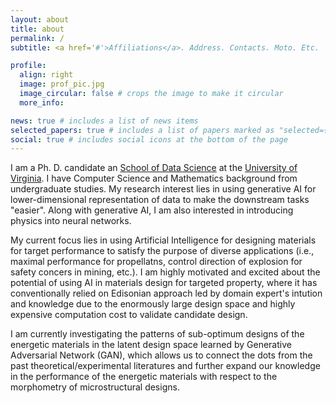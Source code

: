 ```yaml
---
layout: about
title: about
permalink: /
subtitle: <a href='#'>Affiliations</a>. Address. Contacts. Moto. Etc.

profile:
  align: right
  image: prof_pic.jpg
  image_circular: false # crops the image to make it circular
  more_info:

news: true # includes a list of news items
selected_papers: true # includes a list of papers marked as "selected={true}"
social: true # includes social icons at the bottom of the page
---
```


I am a Ph. D. candidate an [School of Data Science](https://datascience.virginia.edu) at the [University of Virginia](https://www.virginia.edu). I have Computer Science and Mathematics background from undergraduate studies. My research interest lies in using generative AI for lower-dimensional representation of data to make the downstream tasks "easier". Along with generative AI, I am also interested in introducing physics into neural networks.

My current focus lies in using Artificial Intelligence for designing materials for target performance to satisfy the purpose of diverse applications (i.e., maximal performance for propellatns, control direction of explosion for safety concers in mining, etc.).  I am highly motivated and excited about the potential of using AI in materials design for targeted property, where it has conventionally relied on Edisonian approach led by domain expert's intution and knowledge due to the enormously large design space and highly expensive computation cost to validate candidate design. 

I am currently investigating the patterns of sub-optimum designs of the energetic materials in the latent design space learned by Generative Adversarial Network (GAN), which allows us to connect the dots from the past theoretical/experimental literatures and further expand our knowledge in the performance of the energetic materials with respect to the morphometry of microstructural designs.
